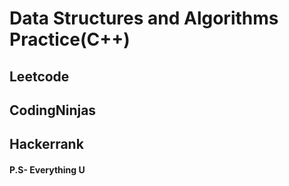 # Data Structures and Algorithms Practice(C++)

## Leetcode 
## CodingNinjas
## Hackerrank


#### P.S- Everything U
